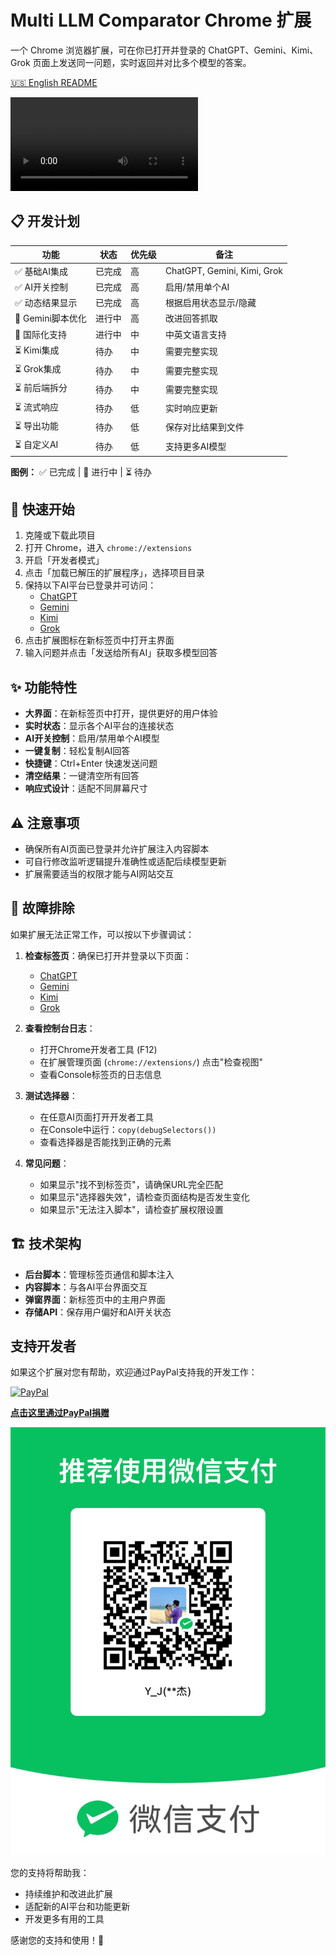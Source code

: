 # Multi LLM Comparator Chrome 扩展

一个 Chrome 浏览器扩展，可在你已打开并登录的 ChatGPT、Gemini、Kimi、Grok 页面上发送同一问题，实时返回并对比多个模型的答案。

[🇺🇸 English README](README.md)

![操作演示](https://raw.githubusercontent.com/xixiU/Multi-LLM-Comparator/refs/heads/master/assets/operation.mov)

## 📋 开发计划

| 功能 | 状态 | 优先级 | 备注 |
|------|------|--------|------|
| ✅ 基础AI集成 | 已完成 | 高 | ChatGPT, Gemini, Kimi, Grok |
| ✅ AI开关控制 | 已完成 | 高 | 启用/禁用单个AI |
| ✅ 动态结果显示 | 已完成 | 高 | 根据启用状态显示/隐藏 |
| 🔄 Gemini脚本优化 | 进行中 | 高 | 改进回答抓取 |
| 🔄 国际化支持 | 进行中 | 中 | 中英文语言支持 |
| ⏳ Kimi集成 | 待办 | 中 | 需要完整实现 |
| ⏳ Grok集成 | 待办 | 中 | 需要完整实现 |
| ⏳ 前后端拆分 | 待办 | 中 | 需要完整实现 |
| ⏳ 流式响应 | 待办 | 低 | 实时响应更新 |
| ⏳ 导出功能 | 待办 | 低 | 保存对比结果到文件 |
| ⏳ 自定义AI | 待办 | 低 | 支持更多AI模型 |

**图例：** ✅ 已完成 | 🔄 进行中 | ⏳ 待办

## 🚀 快速开始

1. 克隆或下载此项目
2. 打开 Chrome，进入 `chrome://extensions`
3. 开启「开发者模式」
4. 点击「加载已解压的扩展程序」，选择项目目录
5. 保持以下AI平台已登录并可访问：
   - [ChatGPT](https://chat.openai.com)
   - [Gemini](https://gemini.google.com)
   - [Kimi](https://kimi.moonshot.cn)
   - [Grok](https://x.com/i/grok)
6. 点击扩展图标在新标签页中打开主界面
7. 输入问题并点击「发送给所有AI」获取多模型回答

## ✨ 功能特性

- **大界面**：在新标签页中打开，提供更好的用户体验
- **实时状态**：显示各个AI平台的连接状态
- **AI开关控制**：启用/禁用单个AI模型
- **一键复制**：轻松复制AI回答
- **快捷键**：Ctrl+Enter 快速发送问题
- **清空结果**：一键清空所有回答
- **响应式设计**：适配不同屏幕尺寸

## ⚠️ 注意事项

- 确保所有AI页面已登录并允许扩展注入内容脚本
- 可自行修改监听逻辑提升准确性或适配后续模型更新
- 扩展需要适当的权限才能与AI网站交互

## 🔧 故障排除

如果扩展无法正常工作，可以按以下步骤调试：

1. **检查标签页**：确保已打开并登录以下页面：
   - [ChatGPT](https://chat.openai.com)
   - [Gemini](https://gemini.google.com)
   - [Kimi](https://kimi.moonshot.cn)
   - [Grok](https://x.com/i/grok)

2. **查看控制台日志**：
   - 打开Chrome开发者工具 (F12)
   - 在扩展管理页面 (`chrome://extensions/`) 点击"检查视图"
   - 查看Console标签页的日志信息

3. **测试选择器**：
   - 在任意AI页面打开开发者工具
   - 在Console中运行：`copy(debugSelectors())`
   - 查看选择器是否能找到正确的元素

4. **常见问题**：
   - 如果显示"找不到标签页"，请确保URL完全匹配
   - 如果显示"选择器失效"，请检查页面结构是否发生变化
   - 如果显示"无法注入脚本"，请检查扩展权限设置

## 🏗️ 技术架构

- **后台脚本**：管理标签页通信和脚本注入
- **内容脚本**：与各AI平台界面交互
- **弹窗界面**：新标签页中的主用户界面
- **存储API**：保存用户偏好和AI开关状态

## 支持开发者

如果这个扩展对您有帮助，欢迎通过PayPal支持我的开发工作：

[![PayPal](https://img.shields.io/badge/PayPal-支持开发-blue?style=for-the-badge&logo=paypal)](https://paypal.me/JackYuan674)

**[点击这里通过PayPal捐赠](https://paypal.me/JackYuan674)**

![微信捐赠](assets/wechat-qr.JPG)

您的支持将帮助我：

- 持续维护和改进此扩展
- 适配新的AI平台和功能更新
- 开发更多有用的工具

感谢您的支持和使用！🙏
